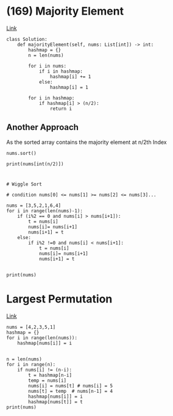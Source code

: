 # (169) Majority Element
[Link](https://leetcode.com/problems/majority-element/)
```
class Solution:
    def majorityElement(self, nums: List[int]) -> int:
        hashmap = {}
        n = len(nums)

        for i in nums:
            if i in hashmap:
                hashmap[i] += 1
            else:
                hashmap[i] = 1

        for i in hashmap:
            if hashmap[i] > (n/2):
                return i

```
## Another Approach
As the sorted array contains the majority element at n/2th Index
```
nums.sort()

print(nums[int(n/2)])
```

# 
```
# Wiggle Sort 

# condition nums[0] <= nums[1] >= nums[2] <= nums[3]...

nums = [3,5,2,1,6,4]
for i in range(len(nums)-1):
    if (i%2 == 0 and nums[i] > nums[i+1]):
        t = nums[i]
        nums[i]= nums[i+1]
        nums[i+1] = t
    else:
        if i%2 !=0 and nums[i] < nums[i+1]:
            t = nums[i]
            nums[i]= nums[i+1]
            nums[i+1] = t

  
print(nums)
```

# Largest Permutation
[Link](https://www.hackerrank.com/challenges/largest-permutation/problem?h_r=internal-search)
```
nums = [4,2,3,5,1]
hashmap = {}
for i in range(len(nums)):
    hashmap[nums[i]] = i


n = len(nums)
for i in range(n):
    if nums[i] != (n-i):
        t = hashmap[n-i]
        temp = nums[i]
        nums[i] = nums[t] # nums[i] = 5
        nums[t] = temp  # nums[n-1] = 4
        hashmap[nums[i]] = i
        hashmap[nums[t]] = t
print(nums)
```

